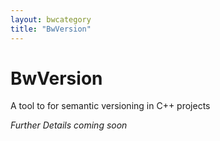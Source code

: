 ```yaml
---
layout: bwcategory
title: "BwVersion"
---
```

# BwVersion
A tool to for semantic versioning in C++ projects

_Further Details coming soon_